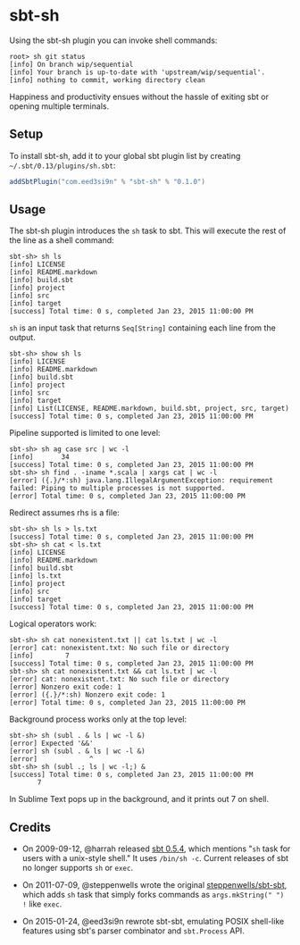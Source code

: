 sbt-sh
======

Using the sbt-sh plugin you can invoke shell commands:

```
root> sh git status
[info] On branch wip/sequential
[info] Your branch is up-to-date with 'upstream/wip/sequential'.
[info] nothing to commit, working directory clean
```

Happiness and productivity ensues without the hassle of exiting sbt or opening multiple terminals.  

Setup
-----

To install sbt-sh, add it to your global sbt plugin list by creating `~/.sbt/0.13/plugins/sh.sbt`:

```scala
addSbtPlugin("com.eed3si9n" % "sbt-sh" % "0.1.0")
```

Usage
-----

The sbt-sh plugin introduces the `sh` task to sbt. This will execute the rest of the line as a shell command:

```
sbt-sh> sh ls
[info] LICENSE
[info] README.markdown
[info] build.sbt
[info] project
[info] src
[info] target
[success] Total time: 0 s, completed Jan 23, 2015 11:00:00 PM
```

`sh` is an input task that returns `Seq[String]` containing each line from the output.

```
sbt-sh> show sh ls
[info] LICENSE
[info] README.markdown
[info] build.sbt
[info] project
[info] src
[info] target
[info] List(LICENSE, README.markdown, build.sbt, project, src, target)
[success] Total time: 0 s, completed Jan 23, 2015 11:00:00 PM
```

Pipeline supported is limited to one level:

```
sbt-sh> sh ag case src | wc -l
[info]       34
[success] Total time: 0 s, completed Jan 23, 2015 11:00:00 PM
sbt-sh> sh find . -iname *.scala | xargs cat | wc -l
[error] ({.}/*:sh) java.lang.IllegalArgumentException: requirement failed: Piping to multiple processes is not supported.
[error] Total time: 0 s, completed Jan 23, 2015 11:00:00 PM
```

Redirect assumes rhs is a file:

```
sbt-sh> sh ls > ls.txt
[success] Total time: 0 s, completed Jan 23, 2015 11:00:00 PM
sbt-sh> sh cat < ls.txt
[info] LICENSE
[info] README.markdown
[info] build.sbt
[info] ls.txt
[info] project
[info] src
[info] target
[success] Total time: 0 s, completed Jan 23, 2015 11:00:00 PM
```

Logical operators work:

```
sbt-sh> sh cat nonexistent.txt || cat ls.txt | wc -l
[error] cat: nonexistent.txt: No such file or directory
[info]        7
[success] Total time: 0 s, completed Jan 23, 2015 11:00:00 PM
sbt-sh> sh cat nonexistent.txt && cat ls.txt | wc -l
[error] cat: nonexistent.txt: No such file or directory
[error] Nonzero exit code: 1
[error] ({.}/*:sh) Nonzero exit code: 1
[error] Total time: 0 s, completed Jan 23, 2015 11:00:00 PM
```

Background process works only at the top level:

```
sbt-sh> sh (subl . & ls | wc -l &)
[error] Expected '&&'
[error] sh (subl . & ls | wc -l &)
[error]             ^
sbt-sh> sh (subl .; ls | wc -l;) &
[success] Total time: 0 s, completed Jan 23, 2015 11:00:00 PM
       7
```

In Sublime Text pops up in the background, and it prints out 7 on shell.

Credits
-------

- On 2009-09-12, @harrah released [sbt 0.5.4][sbt054], which mentions "`sh` task for users with a unix-style shell." It uses `/bin/sh -c`. Current releases of sbt no longer supports `sh` or `exec`.
- On 2011-07-09, @steppenwells wrote the original [steppenwells/sbt-sbt][steppenwells/sbt-sbt], which adds `sh` task that simply forks commands as `args.mkString(" ") !` like `exec`.
- On 2015-01-24, @eed3si9n rewrote sbt-sbt, emulating POSIX shell-like features using sbt's parser combinator and `sbt.Process` API.

  [sbt054]: http://www.scala-sbt.org/0.7.7/docs/ChangeSummary_0_5_4.html
  [steppenwells/sbt-sbt]: https://github.com/steppenwells/sbt-sh
